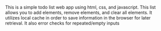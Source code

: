 This is a simple todo list web app using html, css, and javascript. This list allows you to add elements, remove elements, and clear all elements. It utilizes local cache in order to save information in the browser for later retrieval. It also error checks for repeated/empty inputs
